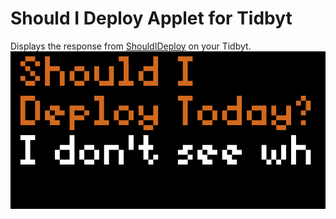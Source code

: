 # Should I Deploy Applet for Tidbyt

Displays the response from [ShouldIDeploy](https://shouldideploy.today/) on your Tidbyt.
![Should I Deploy Applet for Tidbyt](should_i_deploy.gif)


